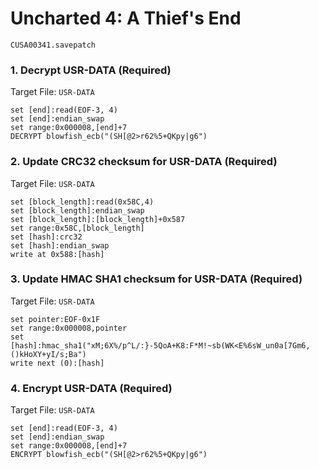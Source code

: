 # Uncharted 4: A Thief's End

`CUSA00341.savepatch`

### 1. Decrypt USR-DATA (Required)

Target File: `USR-DATA`

```
set [end]:read(EOF-3, 4)
set [end]:endian_swap
set range:0x000008,[end]+7
DECRYPT blowfish_ecb("(SH[@2>r62%5+QKpy|g6")
```

### 2. Update CRC32 checksum for USR-DATA (Required)

Target File: `USR-DATA`

```
set [block_length]:read(0x58C,4)
set [block_length]:endian_swap
set [block_length]:[block_length]+0x587
set range:0x58C,[block_length]
set [hash]:crc32
set [hash]:endian_swap
write at 0x588:[hash]
```

### 3. Update HMAC SHA1 checksum for USR-DATA (Required)

Target File: `USR-DATA`

```
set pointer:EOF-0x1F
set range:0x000008,pointer
set [hash]:hmac_sha1("xM;6X%/p^L/:}-5QoA+K8:F*M!~sb(WK<E%6sW_un0a[7Gm6,()kHoXY+yI/s;Ba")
write next (0):[hash]
```

### 4. Encrypt USR-DATA (Required)

Target File: `USR-DATA`

```
set [end]:read(EOF-3, 4)
set [end]:endian_swap
set range:0x000008,[end]+7
ENCRYPT blowfish_ecb("(SH[@2>r62%5+QKpy|g6")
```

